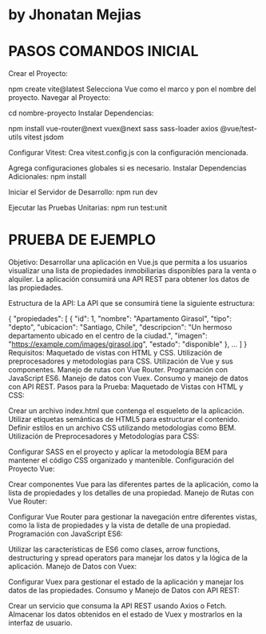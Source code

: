 # by Jhonatan Mejias

# PASOS COMANDOS INICIAL
Crear el Proyecto:

npm create vite@latest
Selecciona Vue como el marco y pon el nombre del proyecto.
Navegar al Proyecto:

cd nombre-proyecto
Instalar Dependencias:

npm install vue-router@next vuex@next sass sass-loader axios @vue/test-utils vitest jsdom

Configurar Vitest:
Crea vitest.config.js con la configuración mencionada.


Agrega configuraciones globales si es necesario.
Instalar Dependencias Adicionales:
npm install

Iniciar el Servidor de Desarrollo:
npm run dev

Ejecutar las Pruebas Unitarias:
npm run test:unit

# PRUEBA DE EJEMPLO

Objetivo:
Desarrollar una aplicación en Vue.js que permita a los usuarios visualizar una lista de propiedades inmobiliarias disponibles para la venta o alquiler. La aplicación consumirá una API REST para obtener los datos de las propiedades.

Estructura de la API:
La API que se consumirá tiene la siguiente estructura:


{
  "propiedades": [
    {
      "id": 1,
      "nombre": "Apartamento Girasol",
      "tipo": "depto",
      "ubicacion": "Santiago, Chile",
      "descripcion": "Un hermoso departamento ubicado en el centro de la ciudad.",
      "imagen": "https://example.com/images/girasol.jpg",
      "estado": "disponible"
    },
    ...
  ]
}
Requisitos:
Maquetado de vistas con HTML y CSS.
Utilización de preprocesadores y metodologías para CSS.
Utilización de Vue y sus componentes.
Manejo de rutas con Vue Router.
Programación con JavaScript ES6.
Manejo de datos con Vuex.
Consumo y manejo de datos con API REST.
Pasos para la Prueba:
Maquetado de Vistas con HTML y CSS:

Crear un archivo index.html que contenga el esqueleto de la aplicación.
Utilizar etiquetas semánticas de HTML5 para estructurar el contenido.
Definir estilos en un archivo CSS utilizando metodologías como BEM.
Utilización de Preprocesadores y Metodologías para CSS:

Configurar SASS en el proyecto y aplicar la metodología BEM para mantener el código CSS organizado y mantenible.
Configuración del Proyecto Vue:

Crear componentes Vue para las diferentes partes de la aplicación, como la lista de propiedades y los detalles de una propiedad.
Manejo de Rutas con Vue Router:

Configurar Vue Router para gestionar la navegación entre diferentes vistas, como la lista de propiedades y la vista de detalle de una propiedad.
Programación con JavaScript ES6:

Utilizar las características de ES6 como clases, arrow functions, destructuring y spread operators para manejar los datos y la lógica de la aplicación.
Manejo de Datos con Vuex:

Configurar Vuex para gestionar el estado de la aplicación y manejar los datos de las propiedades.
Consumo y Manejo de Datos con API REST:

Crear un servicio que consuma la API REST usando Axios o Fetch.
Almacenar los datos obtenidos en el estado de Vuex y mostrarlos en la interfaz de usuario.


